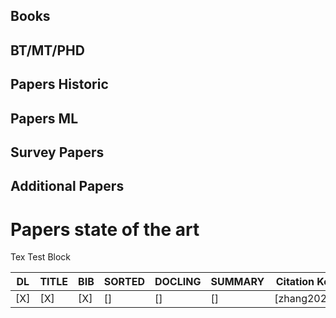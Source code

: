 ## Books


## BT/MT/PHD


## Papers Historic


## Papers ML

## Survey Papers

## Additional Papers

# Papers state of the art

Tex Test Block

| DL  | TITLE | BIB | SORTED | DOCLING | SUMMARY | **Citation Key** |
| --- | ----- | --- | ------ | ------- | ------- | ---------------- |
| [X] | [X]   | [X] | []     | []      | []      | [zhang2020]      |
